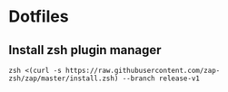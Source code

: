 # Dotfiles

## Install zsh plugin manager

`zsh <(curl -s https://raw.githubusercontent.com/zap-zsh/zap/master/install.zsh) --branch release-v1`
